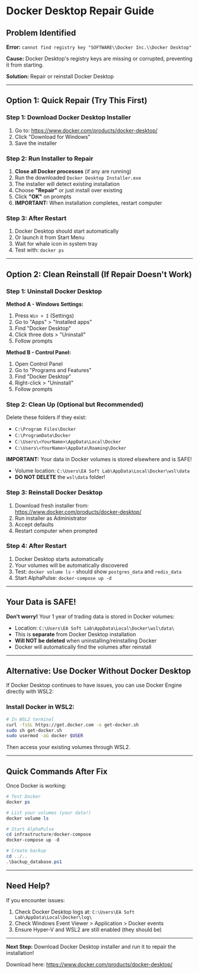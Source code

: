 # Docker Desktop Repair Guide

## Problem Identified

**Error:** `cannot find registry key "SOFTWARE\\Docker Inc.\\Docker Desktop"`

**Cause:** Docker Desktop's registry keys are missing or corrupted, preventing it from starting.

**Solution:** Repair or reinstall Docker Desktop

---

## Option 1: Quick Repair (Try This First)

### Step 1: Download Docker Desktop Installer
1. Go to: https://www.docker.com/products/docker-desktop/
2. Click "Download for Windows"
3. Save the installer

### Step 2: Run Installer to Repair
1. **Close all Docker processes** (if any are running)
2. Run the downloaded `Docker Desktop Installer.exe`
3. The installer will detect existing installation
4. Choose **"Repair"** or just install over existing
5. Click **"OK"** on prompts
6. **IMPORTANT:** When installation completes, restart computer

### Step 3: After Restart
1. Docker Desktop should start automatically
2. Or launch it from Start Menu
3. Wait for whale icon in system tray
4. Test with: `docker ps`

---

## Option 2: Clean Reinstall (If Repair Doesn't Work)

### Step 1: Uninstall Docker Desktop

**Method A - Windows Settings:**
1. Press `Win + I` (Settings)
2. Go to "Apps" > "Installed apps"
3. Find "Docker Desktop"
4. Click three dots > "Uninstall"
5. Follow prompts

**Method B - Control Panel:**
1. Open Control Panel
2. Go to "Programs and Features"
3. Find "Docker Desktop"
4. Right-click > "Uninstall"
5. Follow prompts

### Step 2: Clean Up (Optional but Recommended)
Delete these folders if they exist:
- `C:\Program Files\Docker`
- `C:\ProgramData\Docker`
- `C:\Users\<YourName>\AppData\Local\Docker`
- `C:\Users\<YourName>\AppData\Roaming\Docker`

**IMPORTANT:** Your data in Docker volumes is stored elsewhere and is SAFE!
- Volume location: `C:\Users\EA Soft Lab\AppData\Local\Docker\wsl\data`
- **DO NOT DELETE** the `wsl\data` folder!

### Step 3: Reinstall Docker Desktop
1. Download fresh installer from: https://www.docker.com/products/docker-desktop/
2. Run installer as Administrator
3. Accept defaults
4. Restart computer when prompted

### Step 4: After Restart
1. Docker Desktop starts automatically
2. Your volumes will be automatically discovered
3. Test: `docker volume ls` - should show `postgres_data` and `redis_data`
4. Start AlphaPulse: `docker-compose up -d`

---

## Your Data is SAFE!

**Don't worry!** Your 1 year of trading data is stored in Docker volumes:
- Location: `C:\Users\EA Soft Lab\AppData\Local\Docker\wsl\data\`
- This is **separate** from Docker Desktop installation
- **Will NOT be deleted** when uninstalling/reinstalling Docker
- Docker will automatically find the volumes after reinstall

---

## Alternative: Use Docker Without Docker Desktop

If Docker Desktop continues to have issues, you can use Docker Engine directly with WSL2:

### Install Docker in WSL2:
```bash
# In WSL2 terminal
curl -fsSL https://get.docker.com -o get-docker.sh
sudo sh get-docker.sh
sudo usermod -aG docker $USER
```

Then access your existing volumes through WSL2.

---

## Quick Commands After Fix

Once Docker is working:

```powershell
# Test Docker
docker ps

# List your volumes (your data!)
docker volume ls

# Start AlphaPulse
cd infrastructure/docker-compose
docker-compose up -d

# Create backup
cd ../..
.\backup_database.ps1
```

---

## Need Help?

If you encounter issues:
1. Check Docker Desktop logs at: `C:\Users\EA Soft Lab\AppData\Local\Docker\log\`
2. Check Windows Event Viewer > Application > Docker events
3. Ensure Hyper-V and WSL2 are still enabled (they should be)

---

**Next Step:** Download Docker Desktop installer and run it to repair the installation!

Download here: https://www.docker.com/products/docker-desktop/



